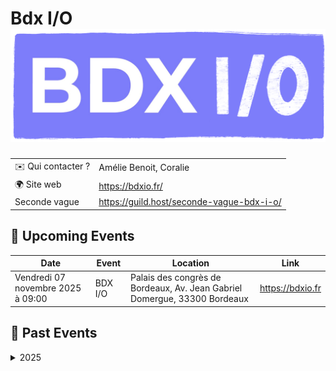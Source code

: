 # Bdx I/O ![Logo](./logo-bdx-io.png ':size=100')

|                                |     |
| ------------------------------ | --- |
| ✉️ Qui contacter ?              | Amélie Benoit, Coralie |
| 🌍 Site web                    | https://bdxio.fr/ |
| Seconde vague                  | https://guild.host/seconde-vague-bdx-i-o/ |

<!-- EVENTS:START -->
## 📅 Upcoming Events

| Date | Event | Location | Link |
|------|--------|----------|------|
| Vendredi 07 novembre 2025 à 09:00 | BDX I/O | Palais des congrès de Bordeaux, Av. Jean Gabriel Domergue, 33300 Bordeaux | https://bdxio.fr |

## 📆 Past Events

<details>
<summary>2025</summary>

| Date | Event | Location | Link |
|------|--------|----------|------|
| Jeudi 13 mars 2025 à 19:00 | Karpenter / Réagir à temps aux menaces dans vos clusters Kubernetes avec Falco et son écosystème | Deezer Bordeaux, 20 Rue Saint-François, 33000 Bordeaux | https://guild.host/events/karpenter-ragir-temps-evmpkp |
</details>
<!-- EVENTS:END -->
